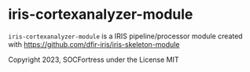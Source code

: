 # iris-cortexanalyzer-module

`iris-cortexanalyzer-module` is a IRIS pipeline/processor module created with https://github.com/dfir-iris/iris-skeleton-module

Copyright 2023, SOCFortress under the License MIT